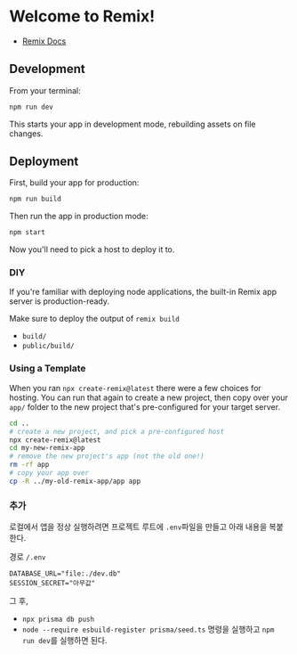 # Welcome to Remix!

- [Remix Docs](https://remix.run/docs)

## Development

From your terminal:

```sh
npm run dev
```

This starts your app in development mode, rebuilding assets on file changes.

## Deployment

First, build your app for production:

```sh
npm run build
```

Then run the app in production mode:

```sh
npm start
```

Now you'll need to pick a host to deploy it to.

### DIY

If you're familiar with deploying node applications, the built-in Remix app server is production-ready.

Make sure to deploy the output of `remix build`

- `build/`
- `public/build/`

### Using a Template

When you ran `npx create-remix@latest` there were a few choices for hosting. You can run that again to create a new project, then copy over your `app/` folder to the new project that's pre-configured for your target server.

```sh
cd ..
# create a new project, and pick a pre-configured host
npx create-remix@latest
cd my-new-remix-app
# remove the new project's app (not the old one!)
rm -rf app
# copy your app over
cp -R ../my-old-remix-app/app app
```


### 추가
로컬에서 앱을 정상 실행하려면 프로젝트 루트에 `.env`파일을 만들고 아래 내용을 복붙한다.

경로 `/.env`
```
DATABASE_URL="file:./dev.db"
SESSION_SECRET="아무값"
```
그 후, 
- `npx prisma db push`
- `node --require esbuild-register prisma/seed.ts`
명령을 실행하고 `npm run dev`를 실행하면 된다.

